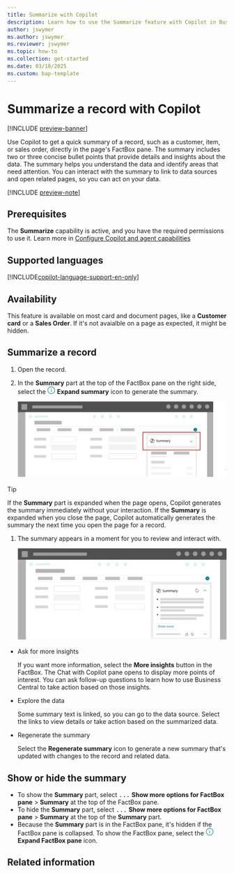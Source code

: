 ```yaml
---
title: Summarize with Copilot
description: Learn how to use the Summarize feature with Copilot in Business Central to get an overview of your data and identify what needs your attention.
author: jswymer
ms.author: jswymer
ms.reviewer: jswymer
ms.topic: how-to
ms.collection: get-started
ms.date: 03/18/2025
ms.custom: bap-template
---
```


# Summarize a record with Copilot

[!INCLUDE [preview-banner](~/../shared-content/shared/preview-includes/preview-banner.md)]

Use Copilot to get a quick summary of a record, such as a customer, item, or sales order, directly in the page's FactBox pane. The summary includes two or three concise bullet points that provide details and insights about the data. The summary helps you understand the data and identify areas that need attention. You can interact with the summary to link to data sources and open related pages, so you can act on your data.

[!INCLUDE [preview-note](~/../shared-content/shared/preview-includes/production-ready-preview-dynamics365.md)]

## Prerequisites

The **Summarize** capability is active, and you have the required permissions to use it. Learn more in [Configure Copilot and agent capabilities](enable-ai.md)

## Supported languages

[!INCLUDE[copilot-language-support-en-only](includes/copilot-language-support-en-only.md)]

## Availability

This feature is available on most card and document pages, like a **Customer card** or a **Sales Order**. If it's not avaialble on a page as expected, it might be hidden.  

## Summarize a record

1. Open the record.
1. In the **Summary** part at the top of the FactBox pane on the right side, select the ![Shows the down arrow head icon to expand the FactBox pane.](media/expand-factbox-icon.png) **Expand summary** icon to generate the summary.

   ![Shows the summary part in the FactBox pane.](media/summary-with-copilot-collapsed.svg)

  > [!TIP]
  > If the **Summary** part is expanded when the page opens, Copilot generates the summary immediately without your interaction. If the **Summary** is expanded when you close the page, Copilot automatically generates the summary the next time you open the page for a record.

1. The summary appears in a moment for you to review and interact with.

   ![Shows the summary part opened in the FactBox pane.](media/summary-with-copilot-opened.svg)

- Ask for more insights

  If you want more information, select the **More insights** button in the FactBox. The Chat with Copilot pane opens to display more points of interest. You can ask follow-up questions to learn how to use Business Central to take action based on those insights.

- Explore the data

  Some summary text is linked, so you can go to the data source. Select the links to view details or take action based on the summarized data.

- Regenerate the summary

  Select the **Regenerate summary** icon to generate a new summary that's updated with changes to the record and related data.

## Show or hide the summary

- To show the **Summary** part, select <kbd>...</kbd> **Show more options for FactBox pane** > **Summary** at the top of the FactBox pane.
- To hide the **Summary** part, select <kbd>...</kbd> **Show more options for FactBox pane** > **Summary** at the top of the **Summary** part.
- Because the **Summary** part is in the FactBox pane, it's hidden if the FactBox pane is collapsed. To show the FactBox pane, select the ![Shows the icon to expand the FactBox pane.](media/expand-factbox-icon.png) **Expand FactBox pane** icon.

## Related information



